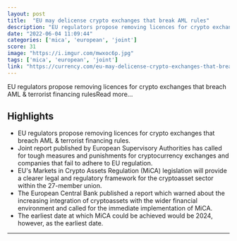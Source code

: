 ```yaml
---
layout: post
title:  "EU may delicense crypto exchanges that break AML rules"
description: "EU regulators propose removing licences for crypto exchanges that breach AML & terrorist financing rulesRead more..."
date: "2022-06-04 11:09:44"
categories: ['mica', 'european', 'joint']
score: 31
image: "https://i.imgur.com/mwxoc6p.jpg"
tags: ['mica', 'european', 'joint']
link: "https://currency.com/eu-may-delicense-crypto-exchanges-that-break-aml-rules"
---
```


EU regulators propose removing licences for crypto exchanges that breach AML & terrorist financing rulesRead more...

## Highlights

- EU regulators propose removing licences for crypto exchanges that breach AML & terrorist financing rules.
- Joint report published by European Supervisory Authorities has called for tough measures and punishments for cryptocurrency exchanges and companies that fail to adhere to EU regulation.
- EU's Markets in Crypto Assets Regulation (MiCA) legislation will provide a clearer legal and regulatory framework for the cryptoasset sector within the 27-member union.
- The European Central Bank published a report which warned about the increasing integration of cryptoassets with the wider financial environment and called for the immediate implementation of MiCA.
- The earliest date at which MiCA could be achieved would be 2024, however, as the earliest date.

---
